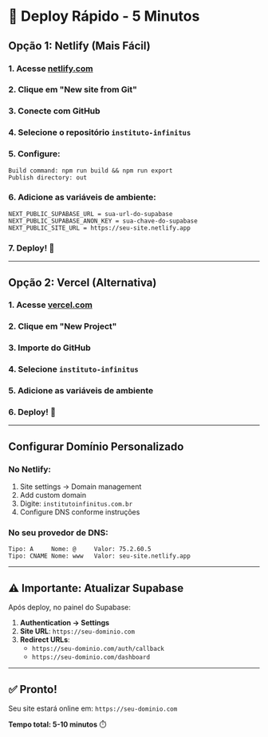 # 🚀 Deploy Rápido - 5 Minutos

## Opção 1: Netlify (Mais Fácil)

### 1. Acesse [netlify.com](https://netlify.com)
### 2. Clique em "New site from Git"
### 3. Conecte com GitHub
### 4. Selecione o repositório `instituto-infinitus`
### 5. Configure:
```
Build command: npm run build && npm run export
Publish directory: out
```

### 6. Adicione as variáveis de ambiente:
```
NEXT_PUBLIC_SUPABASE_URL = sua-url-do-supabase
NEXT_PUBLIC_SUPABASE_ANON_KEY = sua-chave-do-supabase
NEXT_PUBLIC_SITE_URL = https://seu-site.netlify.app
```

### 7. Deploy! 🎉

---

## Opção 2: Vercel (Alternativa)

### 1. Acesse [vercel.com](https://vercel.com)
### 2. Clique em "New Project"
### 3. Importe do GitHub
### 4. Selecione `instituto-infinitus`
### 5. Adicione as variáveis de ambiente
### 6. Deploy! 🎉

---

## Configurar Domínio Personalizado

### No Netlify:
1. Site settings → Domain management
2. Add custom domain
3. Digite: `institutoinfinitus.com.br`
4. Configure DNS conforme instruções

### No seu provedor de DNS:
```
Tipo: A     Nome: @     Valor: 75.2.60.5
Tipo: CNAME Nome: www   Valor: seu-site.netlify.app
```

---

## ⚠️ Importante: Atualizar Supabase

Após deploy, no painel do Supabase:

1. **Authentication → Settings**
2. **Site URL**: `https://seu-dominio.com`
3. **Redirect URLs**: 
   - `https://seu-dominio.com/auth/callback`
   - `https://seu-dominio.com/dashboard`

---

## ✅ Pronto!

Seu site estará online em: `https://seu-dominio.com`

**Tempo total: 5-10 minutos** ⏱️
